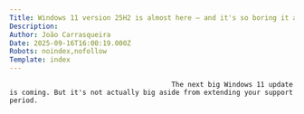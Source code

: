 ```yaml
---
Title: Windows 11 version 25H2 is almost here — and it's so boring it almost becomes interesting
Description: 
Author: João Carrasqueira
Date: 2025-09-16T16:00:19.000Z
Robots: noindex,nofollow
Template: index
---
```


                                            The next big Windows 11 update is coming. But it's not actually big aside from extending your support period.
                                        